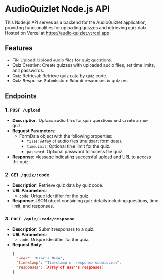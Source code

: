 # AudioQuizlet Node.js API

This Node.js API serves as a backend for the AudioQuizlet application, providing functionalities for uploading quizzes and retrieving quiz data. Hosted on Vercel at [https://audio-quizlet.vercel.app
](audio-quizlet.vercel.app
)

## Features

- File Upload: Upload audio files for quiz questions.
- Quiz Creation: Create quizzes with uploaded audio files, set time limits, and passwords.
- Quiz Retrieval: Retrieve quiz data by quiz code.
- Quiz Response Submission: Submit responses to quizzes.

## Endpoints

### 1. `POST /upload`

- **Description**: Upload audio files for quiz questions and create a new quiz.
- **Request Parameters**:
  - FormData object with the following properties:
    - `files`: Array of audio files (multipart form data).
    - `timeLimit`: Optional time limit for the quiz.
    - `password`: Optional password to access the quiz.
- **Response**: Message indicating successful upload and URL to access the quiz.

### 2. `GET /quiz/:code`

- **Description**: Retrieve quiz data by quiz code.
- **URL Parameters**:
  - `code`: Unique identifier for the quiz.
- **Response**: JSON object containing quiz details including questions, time limit, and responses.

### 3. `POST /quiz/:code/response`

- **Description**: Submit responses to a quiz.
- **URL Parameters**:
  - `code`: Unique identifier for the quiz.
- **Request Body**:
  ```json
  {
    "user": "User's Name",
    "timestamp": "Timestamp of response submission",
    "responses": [Array of user's responses]
  }
